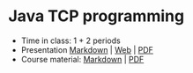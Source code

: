 # Java TCP programming

- Time in class: 1 + 2 periods
- Presentation [Markdown](./PRESENTATION.md) |
  [Web](https://heig-vd-dai-course.github.io/heig-vd-dai-course/13-java-tcp-programming/)
  |
  [PDF](https://heig-vd-dai-course.github.io/heig-vd-dai-course/13-java-tcp-programming/13-java-tcp-programming-presentation.pdf)<!-- | [Video (in French)]() -->
- Course material: [Markdown](./COURSE_MATERIAL.md) |
  [PDF](https://heig-vd-dai-course.github.io/heig-vd-dai-course/13-java-tcp-programming/13-java-tcp-programming-course-material.pdf)
